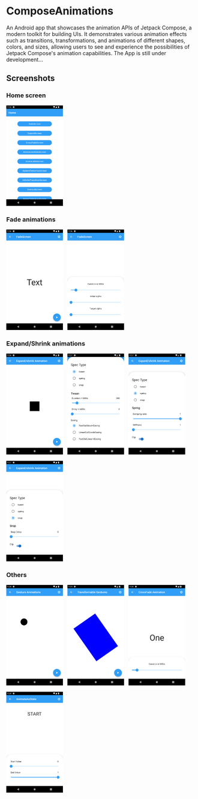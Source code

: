 # ComposeAnimations

An Android app that showcases the animation APIs of Jetpack Compose, a modern toolkit for building UIs. It demonstrates various animation effects such as transitions, transformations, and animations of different shapes, colors, and sizes, allowing users to see and experience the possibilities of Jetpack Compose's animation capabilities. The App is still under development...

## Screenshots

### Home screen

<img src="/screenshots/home.png" width="30%"> &nbsp; 

### Fade animations

<img src="/screenshots/detail.png" width="30%"> &nbsp; 
<img src="/screenshots/bottom1.png" width="30%"> &nbsp; 

### Expand/Shrink animations

<img src="/screenshots/detail2.png" width="30%"> &nbsp; 
<img src="/screenshots/bottom2.png" width="30%"> &nbsp; 
<img src="/screenshots/bottom3.png" width="30%"> &nbsp; 

<img src="/screenshots/bottom4.png" width="30%"> &nbsp; 

### Others

<img src="/screenshots/detail3.png" width="30%"> &nbsp; 
<img src="/screenshots/detail4.png" width="30%"> &nbsp; 
<img src="/screenshots/bottom5.png" width="30%"> &nbsp; 

<img src="/screenshots/bottom6.png" width="30%"> &nbsp; 
